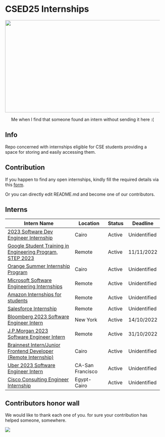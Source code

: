 # CSED25 Internships 
<p align="center">
  <img src="https://github.com/MostafaGalal1/CSED25_Internships/blob/main/GIFS/giphy%20(1).gif" width ="600" height="300"/>
</p>

<p align="center">
  Me when I find that someone found an intern without sending it here :(
</p>

## Info
Repo concerned with internships eligible for CSE students providing a space for storing and easily accessing them.
  
## Contribution
If you happen to find any open internships, kindly fill the required details via this [form](https://docs.google.com/forms/d/e/1FAIpQLSd4RoZeTgh7bJ2fLb7HgJCombEjj1C4GJpUQKIFivW3ENlm_w/viewform?usp=sf_link).

Or you can directly edit README.md and become one of our contributors.

## Interns
| Intern Name | Location | Status | Deadline |
|------|----------|--------|----------|
|[2023 Software Dev Engineer Internship](https://www.amazon.jobs/en-gb/jobs/2273947/2023-software-dev-engineer-internship?cmpid=SPLICX0248M&fbclid=IwAR1fWidMnZ-dEmnJkJrM769jjVv5Fp9tz2Awkj6cuJP15b2BBdphQgH4pjQ&ss=paid&utm_campaign=cxro&utm_content=job_posting&utm_medium=social_media&utm_source=linkedin.com) | Cairo | Active | Unidentified |
|[Google Student Training in Engineering Program, STEP 2023](https://careers.google.com/jobs/results/?employment_type=INTERN&jex=ENTRY_LEVEL&q=STEP) | Remote | Active | 11/11/2022 |
|[Orange Summer Internship Program](https://msurvey.orange.com/summerinternshipprogram?fbclid=IwAR2g-Dd12rpmZ9-_Icc6obEJkqaTcrIgljTIY5lsVQpU-0DiGpml31cfOp0) | Cairo | Active | Unidentified |
|[Microsoft Software Engineering Internships](https://careers.microsoft.com/students/us/en/c/engineering-jobs?from=20&s=1) | Remote | Active | Unidentified |
|[Amazon Internships for students](https://amazon.jobs/en/teams/internships-for-students?offset=0&result_limit=10&sort=relevant&category%5B%5D=software-development&distanceType=Mi&radius=24km&latitude=&longitude=&loc_group_id=&loc_query=&base_query=&city=&country=&region=&county=&query_options=&) | Remote | Active | Unidentified | 
|[Salesforce Internship](https://salesforce.wd1.myworkdayjobs.com/en-US/Futureforce_Internships/details/Summer-2023-Intern---Software-Engineer--Business-Technology--IT-_JR162559?q=software+engineer&d=cta-summer-view-sjb-1&jobFamilyGroup=8db2f0ed342347eb8bac553488d8d12e) | Remote | Active | Unidentified |
|[Bloomberg 2023 Software Engineer Intern](https://careers.bloomberg.com/job/detail/106002) | New York | Active | 14/10/2022 |
|[J.P.Morgan 2023 Software Engineer Intern](https://careers.jpmorgan.com/global/en/students/programs/software-engineer-summer#careers-section7) | Remote | Active | 31/10/2022 |
|[Brainnest Intern/Junior Frontend Developer (Remote Internship)](https://jobs.lever.co/brainnest/20beac1d-6131-4022-831c-12132b6b79e9/apply?lever-source=LinkedIn) | Cairo | Active | Unidentified |
|[Uber 2023 Software Engineer Intern](https://university-uber.icims.com/jobs/116847/job?mobile=false&width=1030&height=500&bga=true&needsRedirect=false&jan1offset=120&jun1offset=180) |  CA-San Francisco | Active | Unidentified |
|[Cisco Consulting Engineer Internship](https://jobs.cisco.com/jobs/ProjectDetail/Internship-Consulting-Engineer-Egypt-Start-March-2023/1385857?source=LinkedIn) | Egypt-Cairo | Active | Unidentified | 


## Contributors honor wall
We would like to thank each one of you. for sure your contribution has helped someone, somewhere.

<a href="https://github.com/MostafaGalal1/CSED25_Internships/graphs/contributors">
  <img src="https://contrib.rocks/image?repo=MostafaGalal1/CSED25_Internships&anon=1&columns=24" />
</a>
